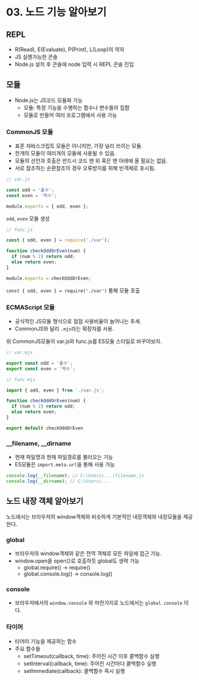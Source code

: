 # 03. 노드 기능 알아보기
## REPL
- R(Read), E(Evaluate), P(Print), L(Loop)의 약자
- JS 실행가능한 콘솔
- Node.js 설치 후 콘솔에 node 입력 시 REPL 콘솔 진입

## 모듈
- Node.js는 JS코드 모듈화 가능
  - 모듈: 특정 기능을 수행하는 함수나 변수들의 집합
  - 모듈로 만들어 여러 프로그램에서 사용 가능

### CommonJS 모듈
- 표준 자바스크립트 모듈은 아니지만, 가장 널리 쓰이는 모듈.
- 한개의 모듈이 여러개의 모듈에 사용될 수 있음.
- 모듈의 선언과 호출은 반드시 코드 맨 위 혹은 맨 아래에 올 필요는 없음.
- 서로 참조하는 순환참조의 경우 오류방지를 위해 빈객체로 포시됨.
```javascript
// var.js

const odd = '홀수';
const even = '짝수';

module.exports = { odd, even };
```
```odd```, ```even``` 모듈 생성
```javascript
// func.js

const { odd, even } = require('./var');

function checkOddOrEven(num) {
  if (num % 2) return odd;
  else return even;
}

module.exports = checkOddOrEven;
```
```const { odd, even } = require('./var')``` 통해 모듈 호출

### ECMAScript 모듈
- 공식적인 JS모듈 형식으로 점점 사용비율이 늘어나는 추세.
- CommonJS와 달리 ```.mjs```라는 확장자를 사용.

위 CommonJS모듈의 var.js와 func.js를 ES모듈 스타일로 바꾸어보자.
```javascript
// var.mjs

export const odd = '홀수';
export const even = '짝수';
```
```javascript
// func.mjs

import { odd, even } from './var.js';

function checkOddOrEven(num) {
  if (num % 2) return odd;
  else return even;
}

export default checkOddOrEven
```

### __filename, __dirname
- 현재 파일명과 현재 파일경로를 불러오는 기능
- ES모듈은 ```import.meta.url```을 통해 사용 가능
```javascript
console.log(__filename); // C:\Users\...\filename.js
console.log(__dirname); // C:\Users\...
```

## 노드 내장 객체 알아보기
노드에서는 브라우저의 window객체와 비슷하게 기본적인 내장객체와 내장모듈을 제공한다.

### global
- 브라우저의 window객체와 같은 전역 객체로 모든 파일에 접근 가능.
- window.open을 open으로 호출하듯 global도 생략 가능
  - global.require() -> require()
  - global.console.log() -> console.log()

### console
- 브라우저에서의 ```window.console``` 와 마찬가지로 노드에서는 ```global.console``` 이다.

### 타이머
- 타어미 기능을 제공하는 함수
- 주요 함수들
  - setTimeout(callback, time): 주어진 시간 이후 콜백함수 실행
  - setInterval(callback, time): 주어진 시간마다 콜백함수 실행
  - setImmediate(callback): 콜백함수 즉시 실행